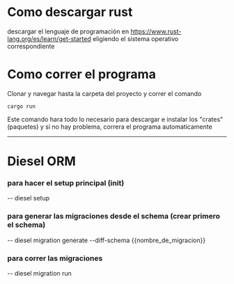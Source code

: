 # Como descargar rust
descargar el lenguaje de programación en https://www.rust-lang.org/es/learn/get-started eligiendo el sistema operativo correspondiente

# Como correr el programa

Clonar y navegar hasta la carpeta del proyecto  y correr el comando 

`cargo run`

Este comando hara todo lo necesario para descargar e instalar los "crates" (paquetes) y si no hay problema, correra el programa automaticamente

---

# Diesel ORM

### para hacer el setup principal (init)
-- diesel setup

### para generar las migraciones desde el schema (crear primero el schema)
-- diesel migration generate --diff-schema {{nombre_de_migracion}}

### para correr las migraciones
-- diesel migration run

